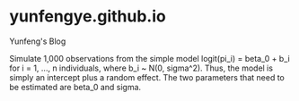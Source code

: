 # yunfengye.github.io
Yunfeng's Blog

Simulate 1,000 observations from the simple model logit(pi_i) = beta_0 + b_i for i = 1, ..., n
   individuals, where b_i ~ N(0, sigma^2). Thus, the model is simply an intercept plus a random effect.
   The two parameters that need to be estimated are beta_0 and sigma.
